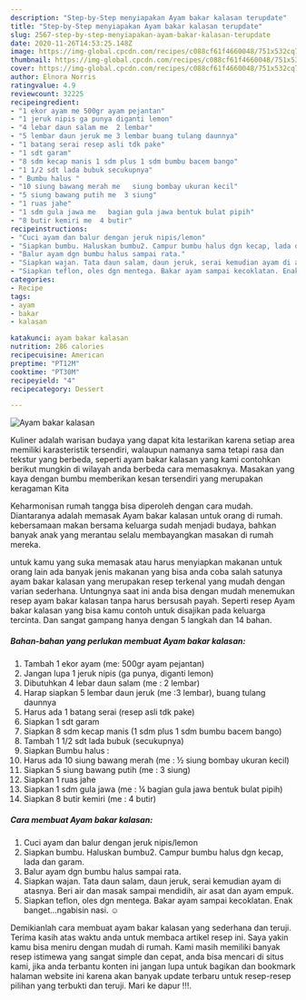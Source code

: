 ```yaml
---
description: "Step-by-Step menyiapakan Ayam bakar kalasan terupdate"
title: "Step-by-Step menyiapakan Ayam bakar kalasan terupdate"
slug: 2567-step-by-step-menyiapakan-ayam-bakar-kalasan-terupdate
date: 2020-11-26T14:53:25.148Z
image: https://img-global.cpcdn.com/recipes/c088cf61f4660048/751x532cq70/ayam-bakar-kalasan-foto-resep-utama.jpg
thumbnail: https://img-global.cpcdn.com/recipes/c088cf61f4660048/751x532cq70/ayam-bakar-kalasan-foto-resep-utama.jpg
cover: https://img-global.cpcdn.com/recipes/c088cf61f4660048/751x532cq70/ayam-bakar-kalasan-foto-resep-utama.jpg
author: Elnora Norris
ratingvalue: 4.9
reviewcount: 32225
recipeingredient:
- "1 ekor ayam me 500gr ayam pejantan"
- "1 jeruk nipis ga punya diganti lemon"
- "4 lebar daun salam me  2 lembar"
- "5 lembar daun jeruk me 3 lembar buang tulang daunnya"
- "1 batang serai resep asli tdk pake"
- "1 sdt garam"
- "8 sdm kecap manis 1 sdm plus 1 sdm bumbu bacem bango"
- "1 1/2 sdt lada bubuk secukupnya"
- " Bumbu halus "
- "10 siung bawang merah me   siung bombay ukuran kecil"
- "5 siung bawang putih me  3 siung"
- "1 ruas jahe"
- "1 sdm gula jawa me   bagian gula jawa bentuk bulat pipih"
- "8 butir kemiri me  4 butir"
recipeinstructions:
- "Cuci ayam dan balur dengan jeruk nipis/lemon"
- "Siapkan bumbu. Haluskan bumbu2. Campur bumbu halus dgn kecap, lada dan garam."
- "Balur ayam dgn bumbu halus sampai rata."
- "Siapkan wajan. Tata daun salam, daun jeruk, serai kemudian ayam di atasnya. Beri air dan masak sampai mendidih, air asat dan ayam empuk."
- "Siapkan teflon, oles dgn mentega. Bakar ayam sampai kecoklatan. Enak banget...ngabisin nasi. ☺"
categories:
- Recipe
tags:
- ayam
- bakar
- kalasan

katakunci: ayam bakar kalasan 
nutrition: 286 calories
recipecuisine: American
preptime: "PT12M"
cooktime: "PT30M"
recipeyield: "4"
recipecategory: Dessert

---
```



![Ayam bakar kalasan](https://img-global.cpcdn.com/recipes/c088cf61f4660048/751x532cq70/ayam-bakar-kalasan-foto-resep-utama.jpg)

Kuliner adalah warisan budaya yang dapat kita lestarikan karena setiap area memiliki karasteristik tersendiri, walaupun namanya sama tetapi rasa dan tekstur yang berbeda, seperti ayam bakar kalasan yang kami contohkan berikut mungkin di wilayah anda berbeda cara memasaknya. Masakan yang kaya dengan bumbu memberikan kesan tersendiri yang merupakan keragaman Kita



Keharmonisan rumah tangga bisa diperoleh dengan cara mudah. Diantaranya adalah memasak Ayam bakar kalasan untuk orang di rumah. kebersamaan makan bersama keluarga sudah menjadi budaya, bahkan banyak anak yang merantau selalu membayangkan masakan di rumah mereka.

untuk kamu yang suka memasak atau harus menyiapkan makanan untuk orang lain ada banyak jenis makanan yang bisa anda coba salah satunya ayam bakar kalasan yang merupakan resep terkenal yang mudah dengan varian sederhana. Untungnya saat ini anda bisa dengan mudah menemukan resep ayam bakar kalasan tanpa harus bersusah payah.
Seperti resep Ayam bakar kalasan yang bisa kamu contoh untuk disajikan pada keluarga tercinta. Dan sangat gampang hanya dengan 5 langkah dan 14 bahan.


<!--inarticleads1-->

##### Bahan-bahan yang perlukan membuat Ayam bakar kalasan:

1. Tambah 1 ekor ayam (me: 500gr ayam pejantan)
1. Jangan lupa 1 jeruk nipis (ga punya, diganti lemon)
1. Dibutuhkan 4 lebar daun salam (me : 2 lembar)
1. Harap siapkan 5 lembar daun jeruk (me :3 lembar), buang tulang daunnya
1. Harus ada 1 batang serai (resep asli tdk pake)
1. Siapkan 1 sdt garam
1. Siapkan 8 sdm kecap manis (1 sdm plus 1 sdm bumbu bacem bango)
1. Tambah 1 1/2 sdt lada bubuk (secukupnya)
1. Siapkan  Bumbu halus :
1. Harus ada 10 siung bawang merah (me : ½ siung bombay ukuran kecil)
1. Siapkan 5 siung bawang putih (me : 3 siung)
1. Siapkan 1 ruas jahe
1. Siapkan 1 sdm gula jawa (me : ¼ bagian gula jawa bentuk bulat pipih)
1. Siapkan 8 butir kemiri (me : 4 butir)




<!--inarticleads2-->

##### Cara membuat  Ayam bakar kalasan:

1. Cuci ayam dan balur dengan jeruk nipis/lemon
1. Siapkan bumbu. Haluskan bumbu2. Campur bumbu halus dgn kecap, lada dan garam.
1. Balur ayam dgn bumbu halus sampai rata.
1. Siapkan wajan. Tata daun salam, daun jeruk, serai kemudian ayam di atasnya. Beri air dan masak sampai mendidih, air asat dan ayam empuk.
1. Siapkan teflon, oles dgn mentega. Bakar ayam sampai kecoklatan. Enak banget...ngabisin nasi. ☺




Demikianlah cara membuat ayam bakar kalasan yang sederhana dan teruji. Terima kasih atas waktu anda untuk membaca artikel resep ini. Saya yakin kamu bisa meniru dengan mudah di rumah. Kami masih memiliki banyak resep istimewa yang sangat simple dan cepat, anda bisa mencari di situs kami, jika anda terbantu konten ini jangan lupa untuk bagikan dan bookmark halaman website ini karena akan banyak update terbaru untuk resep-resep pilihan yang terbukti dan teruji. Mari ke dapur !!!. 

